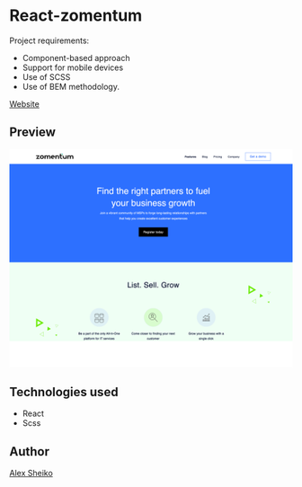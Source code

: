 # React-zomentum

Project requirements:

- Component-based approach
- Support for mobile devices
- Use of SСSS
- Use of BEM methodology.

[Website](https://github.com/Alex-Sheiko/react-zomentum)

## Preview

![Image](https://github.com/Alex-Sheiko/react-zomentum/blob/main/src/assets/preview/react-zomentum.jpg)

## Technologies used

- React
- Scss

## Author

[Alex Sheiko](https://github.com/Alex-Sheiko)
